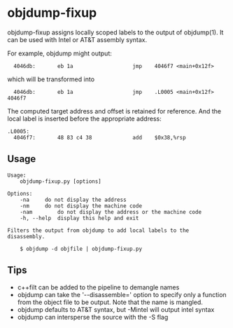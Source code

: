 # objdump-fixup

objdump-fixup assigns locally scoped labels to the output of
objdump(1).  It can be used with Intel or AT&T assembly syntax.

For example, objdump might output:
````
  4046db:       eb 1a                   jmp    4046f7 <main+0x12f>
````
which will be transformed into

````
  4046db:       eb 1a                   jmp    .L0005 <main+0x12f> 4046f7
````
The computed target address and offset is retained for reference. And
the local label is inserted before the appropriate address:
````
.L0005:
  4046f7:       48 83 c4 38             add    $0x38,%rsp
````
Usage
-----
````
Usage:
	objdump-fixup.py [options]

Options:
	-na		do not display the address
	-nm		do not display the machine code
	-nam		do not display the address or the machine code
	-h, --help	display this help and exit

Filters the output from objdump to add local labels to the disassembly.

    $ objdump -d objfile | objdump-fixup.py

````
Tips
----
- c++filt can be added to the pipeline to demangle names
- objdump can take the '--disassemble=' option to specify only a function from the object file to be output.  Note that the name is mangled.
- objdump defaults to AT&T syntax, but -Mintel will output intel syntax
- objdump can intersperse the source with the -S flag
